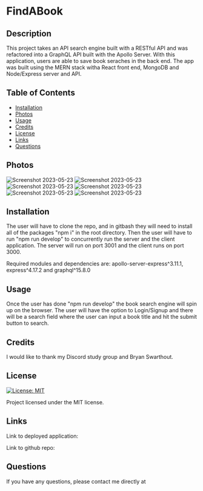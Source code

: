 # FindABook

## Description

This project takes an API search engine built with a RESTful API and was refactored into a GraphQL API built with the Apollo Server. With this application, users are able to save book seraches in the back end. The app was built using the MERN stack witha  React front end, MongoDB and Node/Express server and API. 

## Table of Contents 
- [Installation](#installation)
- [Photos](#photos)
- [Usage](#usage)
- [Credits](#credits)
- [License](#license)
- [Links](#links)
- [Questions](#questions)

## Photos
![Screenshot 2023-05-23]()
![Screenshot 2023-05-23]()
![Screenshot 2023-05-23]()
![Screenshot 2023-05-23]()
![Screenshot 2023-05-23]()
![Screenshot 2023-05-23]()


## Installation

The user will have to clone the repo, and in gitbash they will need to install all of the packages "npm i" in the root directory. Then the user will have to run "npm run develop" to concurrently run the server and the client application. The server will run on port 3001 and the client runs on port 3000.

Required modules and dependencies are: apollo-server-express^3.11.1, express^4.17.2 and graphql^15.8.0

## Usage

 Once the user has done "npm run develop" the book search engine will spin up on the browser. The user will have the option to Login/Signup and there will be a search field where the user can input a book title and hit the submit button to search. 

## Credits

I would like to thank my Discord study group and Bryan Swarthout. 

## License

[![License: MIT](https://img.shields.io/badge/License-MIT-blue.svg)](https://opensource.org/licenses/MIT)
  
Project licensed under the MIT license.

## Links
Link to deployed application: 

Link to github repo: 
## Questions

If you have any questions, please contact me directly at 